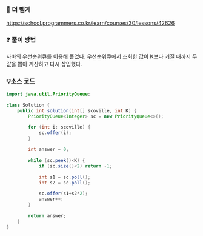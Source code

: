 ### 🔗 더 맵게
https://school.programmers.co.kr/learn/courses/30/lessons/42626

### ❓ 풀이 방법
자바의 우선순위큐를 이용해 풀었다.
우선순위큐에서 조회한 값이 K보다 커질 때까지 두 값을 뽑아 계산하고 다시 삽입했다.

### 💡소스 코드
```java
import java.util.PriorityQueue;

class Solution {
    public int solution(int[] scoville, int K) {
        PriorityQueue<Integer> sc = new PriorityQueue<>();

        for (int i: scoville) {
            sc.offer(i);
        }

        int answer = 0;

        while (sc.peek()<K) {
            if (sc.size()<2) return -1;

            int s1 = sc.poll();
            int s2 = sc.poll();

            sc.offer(s1+s2*2);
            answer++;
        }

        return answer;
    }
}
```
